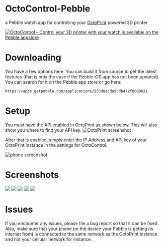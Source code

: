 # OctoControl-Pebble
a Pebble watch app for controlling your [OctoPrint](https://github.com/foosel/OctoPrint) powered 3D printer

<a href="https://apps.getpebble.com/applications/553d8acde95db472f8000021">
  <img src="http://pblweb.com/badge/553d8acde95db472f8000021/orange/medium" alt="OctoControl - Control your 3D printer with your watch is available on the Pebble appstore" />
</a>

# Downloading
You have a few options here. You can build it from source to get the latest features (that is only the case if the Pebble iOS app has not been updated). You can search for it on the Pebble app store or go here:
```
https://apps.getpebble.com/applications/553d8acde95db472f8000021
```

# Setup

You must have the API enabled in OctoPrint as shown below. This will also show you where to find your API key.
![OctoPrint screenshot](https://raw.githubusercontent.com/quillford/OctoControl-Pebble/master/graphics/instructions/octoprint-enable.png)

After that is enabled, simply enter the IP Address and API key of your OctoPrint instance in the settings for OctoControl.

![phone screenshot](https://raw.githubusercontent.com/quillford/OctoControl-Pebble/master/graphics/instructions/phone-settings.PNG)

# Screenshots
![](https://raw.githubusercontent.com/quillford/OctoControl-Pebble/master/graphics/screenshots/main-menu.png) ![](https://raw.githubusercontent.com/quillford/OctoControl-Pebble/master/graphics/screenshots/main-menu2.png) ![](https://raw.githubusercontent.com/quillford/OctoControl-Pebble/master/graphics/screenshots/jog.png) ![](https://github.com/quillford/OctoControl-Pebble/raw/master/graphics/screenshots/shortcuts-menu.png) ![](https://github.com/quillford/OctoControl-Pebble/raw/master/graphics/screenshots/help.png)

# Issues
If you encounter any issues, please file a bug report so that it can be fixed. Also, make sure that your phone (or the device your Pebble is getting its internet from) is connected to the same network as the OctoPrint instance and not your cellular network for instance.
